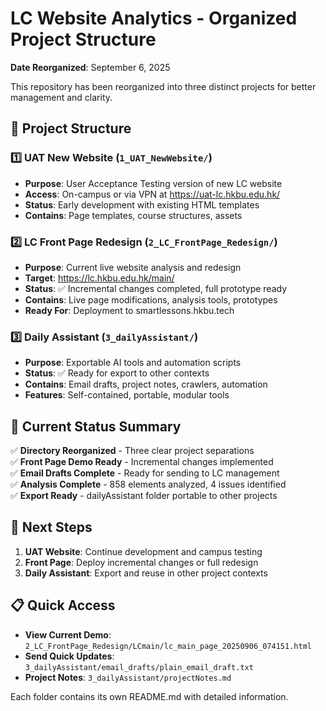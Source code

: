 # LC Website Analytics - Organized Project Structure

**Date Reorganized**: September 6, 2025

This repository has been reorganized into three distinct projects for better management and clarity.

## 📁 Project Structure

### 1️⃣ **UAT New Website** (`1_UAT_NewWebsite/`)
- **Purpose**: User Acceptance Testing version of new LC website
- **Access**: On-campus or via VPN at https://uat-lc.hkbu.edu.hk/
- **Status**: Early development with existing HTML templates
- **Contains**: Page templates, course structures, assets

### 2️⃣ **LC Front Page Redesign** (`2_LC_FrontPage_Redesign/`)
- **Purpose**: Current live website analysis and redesign
- **Target**: https://lc.hkbu.edu.hk/main/
- **Status**: ✅ Incremental changes completed, full prototype ready
- **Contains**: Live page modifications, analysis tools, prototypes
- **Ready For**: Deployment to smartlessons.hkbu.tech

### 3️⃣ **Daily Assistant** (`3_dailyAssistant/`)
- **Purpose**: Exportable AI tools and automation scripts  
- **Status**: ✅ Ready for export to other contexts
- **Contains**: Email drafts, project notes, crawlers, automation
- **Features**: Self-contained, portable, modular tools

## 🎯 Current Status Summary

✅ **Directory Reorganized** - Three clear project separations  
✅ **Front Page Demo Ready** - Incremental changes implemented  
✅ **Email Drafts Complete** - Ready for sending to LC management  
✅ **Analysis Complete** - 858 elements analyzed, 4 issues identified  
✅ **Export Ready** - dailyAssistant folder portable to other projects  

## 🚀 Next Steps

1. **UAT Website**: Continue development and campus testing
2. **Front Page**: Deploy incremental changes or full redesign  
3. **Daily Assistant**: Export and reuse in other project contexts

## 📋 Quick Access

- **View Current Demo**: `2_LC_FrontPage_Redesign/LCmain/lc_main_page_20250906_074151.html`
- **Send Quick Updates**: `3_dailyAssistant/email_drafts/plain_email_draft.txt`
- **Project Notes**: `3_dailyAssistant/projectNotes.md`

Each folder contains its own README.md with detailed information.
